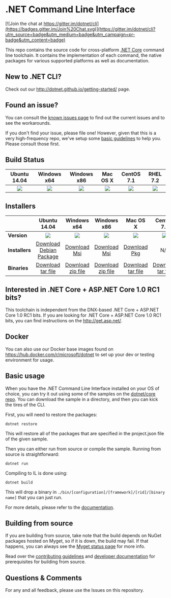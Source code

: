# .NET Command Line Interface

[![Join the chat at https://gitter.im/dotnet/cli](https://badges.gitter.im/Join%20Chat.svg)](https://gitter.im/dotnet/cli?utm_source=badge&utm_medium=badge&utm_campaign=pr-badge&utm_content=badge)

This repo contains the source code for cross-platform [.NET Core](http://github.com/dotnet/core) command line toolchain. It contains the implementation of each command, the native packages for various supported platforms as well as documentation. 

New to .NET CLI?
------------
Check out our http://dotnet.github.io/getting-started/ page. 

Found an issue?
---------------
You can consult the [known issues page](Documentation/known-issues.md) to find out the current issues and 
to see the workarounds.  

If you don't find your issue, please file one! However, given that this is a very high-frequency repo, we've setup some [basic guidelines](Documentation/issue-filing-guide.md) to help you. Please consult those first.

Build Status
------------

|Ubuntu 14.04 |Windows x64 |Windows x86 |Mac OS X |CentOS 7.1 |RHEL 7.2 |
|:------:|:------:|:------:|:------:|:------:|:------:|
|![](https://devdiv.visualstudio.com/DefaultCollection/_apis/public/build/definitions/0bdbc590-a062-4c3f-b0f6-9383f67865ee/601/badge)|![](https://mseng.visualstudio.com/DefaultCollection/_apis/public/build/definitions/d09b7a4d-0a51-4c0e-a15a-07921d5b558f/3022/badge)|![](https://mseng.visualstudio.com/DefaultCollection/_apis/public/build/definitions/d09b7a4d-0a51-4c0e-a15a-07921d5b558f/3071/badge)|![](https://devdiv.visualstudio.com/DefaultCollection/_apis/public/build/definitions/0bdbc590-a062-4c3f-b0f6-9383f67865ee/600/badge) |![](https://devdiv.visualstudio.com/DefaultCollection/_apis/public/build/definitions/0bdbc590-a062-4c3f-b0f6-9383f67865ee/597/badge) |![](https://devdiv.visualstudio.com/DefaultCollection/_apis/public/build/definitions/0bdbc590-a062-4c3f-b0f6-9383f67865ee/897/badge) |

Installers
----------

|         |Ubuntu 14.04 |Windows x64 |Windows x86 |Mac OS X |CentOS 7.1 |RHEL 7.2 |
|---------|:------:|:------:|:------:|:------:|:------:|:------:|
|**Version**|![](https://dotnetcli.blob.core.windows.net/dotnet/beta/Binaries/Latest/Ubuntu_x64_Release_version_badge.svg)|![](https://dotnetcli.blob.core.windows.net/dotnet/beta/Binaries/Latest/Windows_x64_Release_version_badge.svg)|![](https://dotnetcli.blob.core.windows.net/dotnet/beta/Binaries/Latest/Windows_x86_Release_version_badge.svg)|![](https://dotnetcli.blob.core.windows.net/dotnet/beta/Binaries/Latest/OSX_x64_Release_version_badge.svg)|![](https://dotnetcli.blob.core.windows.net/dotnet/beta/Binaries/Latest/CentOS_x64_Release_version_badge.svg)|![](https://dotnetcli.blob.core.windows.net/dotnet/beta/Binaries/Latest/RHEL_x64_Release_version_badge.svg)|
|**Installers**|[Download Debian Package](https://dotnetcli.blob.core.windows.net/dotnet/beta/Installers/Latest/dotnet-ubuntu-x64.latest.deb)|[Download Msi](https://dotnetcli.blob.core.windows.net/dotnet/beta/Installers/Latest/dotnet-win-x64.latest.exe)|[Download Msi](https://dotnetcli.blob.core.windows.net/dotnet/beta/Installers/Latest/dotnet-win-x86.latest.exe)|[Download Pkg](https://dotnetcli.blob.core.windows.net/dotnet/beta/Installers/Latest/dotnet-osx-x64.latest.pkg) |N/A |N/A |
|**Binaries**|[Download tar file](https://dotnetcli.blob.core.windows.net/dotnet/beta/Binaries/Latest/dotnet-ubuntu-x64.latest.tar.gz)|[Download zip file](https://dotnetcli.blob.core.windows.net/dotnet/beta/Binaries/Latest/dotnet-win-x64.latest.zip)|[Download zip file](https://dotnetcli.blob.core.windows.net/dotnet/beta/Binaries/Latest/dotnet-win-x86.latest.zip)|[Download tar file](https://dotnetcli.blob.core.windows.net/dotnet/beta/Binaries/Latest/dotnet-osx-x64.latest.tar.gz) |[Download tar file](https://dotnetcli.blob.core.windows.net/dotnet/beta/Binaries/Latest/dotnet-centos-x64.latest.tar.gz)|[Download tar file](https://dotnetcli.blob.core.windows.net/dotnet/beta/Binaries/Latest/dotnet-rhel-x64.latest.tar.gz) |

Interested in .NET Core + ASP.NET Core 1.0 RC1 bits?
----------------------------------------------------

This toolchain is independent from the DNX-based .NET Core + ASP.NET Core 1.0 RC1 bits. If you are looking for .NET Core + ASP.NET Core 1.0 RC1 bits, you can find instructions on the http://get.asp.net/.  

Docker
------

You can also use our Docker base images found on https://hub.docker.com/r/microsoft/dotnet to set up your dev or testing environment for usage.  

Basic usage
-----------

When you have the .NET Command Line Interface installed on your OS of choice, you can try it out using some of the samples on the [dotnet/core repo](https://github.com/dotnet/core/tree/master/samples). You can download the sample in a directory, and then you can kick the tires of the CLI.


First, you will need to restore the packages:
	
	dotnet restore
	
This will restore all of the packages that are specified in the project.json file of the given sample.

Then you can either run from source or compile the sample. Running from source is straightforward:
	
	dotnet run
	
Compiling to IL is done using:
	
	dotnet build

This will drop a binary in `./bin/[configuration]/[framework]/[rid]/[binary name]` that you can just run.

For more details, please refer to the [documentation](https://github.com/dotnet/corert/tree/master/Documentation).

Building from source
--------------------

If you are building from source, take note that the build depends on NuGet packages hosted on Myget, so if it is down, the build may fail. If that happens, you can always see the [Myget status page](http://status.myget.org/) for more info. 

Read over the [contributing guidelines](https://github.com/dotnet/cli/tree/master/CONTRIBUTING.md) and [developer documentation](https://github.com/dotnet/cli/tree/master/Documentation) for prerequisites for building from source.

Questions & Comments
--------------------

For any and all feedback, please use the Issues on this repository. 
